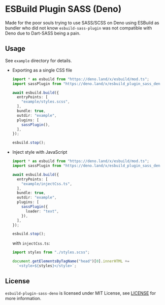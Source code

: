 # ESBuild Plugin SASS (Deno)

Made for the poor souls trying to use SASS/SCSS on Deno using ESBuild as bundler
who did not know `esbuild-sass-plugin` was not compatible with Deno due to
Dart-SASS being a pain.

## Usage

See `example` directory for details.

- Exporting as a single CSS file
  ```ts
  import * as esbuild from "https://deno.land/x/esbuild/mod.ts";
  import sassPlugin from "https://deno.land/x/esbuild_plugin_sass_deno/mod.ts";

  await esbuild.build({
    entryPoints: [
      "example/styles.scss",
    ],
    bundle: true,
    outdir: "example",
    plugins: [
      sassPlugin(),
    ],
  });

  esbuild.stop();
  ```
- Inject style with JavaScript
  ```ts
  import * as esbuild from "https://deno.land/x/esbuild/mod.ts";
  import sassPlugin from "https://deno.land/x/esbuild_plugin_sass_deno/mod.ts";

  await esbuild.build({
    entryPoints: [
      "example/injectCss.ts",
    ],
    bundle: true,
    outdir: "example",
    plugins: [
      sassPlugin({
        loader: "text",
      }),
    ],
  });

  esbuild.stop();
  ```
  with `injectCss.ts`:
  ```ts
  import styles from "./styles.scss";

  document.getElementsByTagName("head")[0].innerHTML +=
    `<style>${styles}</style>`;
  ```

## License

`esbuild-plugin-sass-deno` is licensed under MIT License, see
[LICENSE](./LICENSE) for more information.
